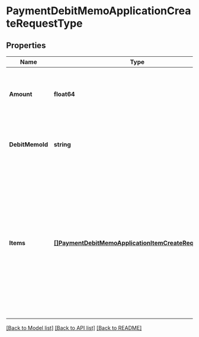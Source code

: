 # PaymentDebitMemoApplicationCreateRequestType

## Properties
Name | Type | Description | Notes
------------ | ------------- | ------------- | -------------
**Amount** | **float64** | The amount of the payment associated with the debit memo.  | [default to null]
**DebitMemoId** | **string** | The unique ID of the debit memo that the payment is created on.  | [optional] [default to null]
**Items** | [**[]PaymentDebitMemoApplicationItemCreateRequestType**](PaymentDebitMemoApplicationItemCreateRequestType.md) | Container for debit memo items.  **Note:** The Invoice Item Settlement feature is in **Limited Availability**. If you wish to have access to the feature, submit a request at [Zuora Global Support](http://support.zuora.com/).  | [optional] [default to null]

[[Back to Model list]](../README.md#documentation-for-models) [[Back to API list]](../README.md#documentation-for-api-endpoints) [[Back to README]](../README.md)


